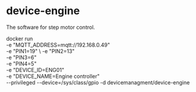 # device-engine
The software for step motor control.

docker run \
    -e "MQTT_ADDRESS=mqtt://192.168.0.49" \
    -e "PIN1=19" \ 
    -e "PIN2=13" \
    -e "PIN3=6" \
    -e "PIN4=5" \
    -e "DEVICE_ID=ENG01" \
    -e "DEVICE_NAME=Engine controller" \
    --privileged --device=/sys/class/gpio -d devicemanagment/device-engine
